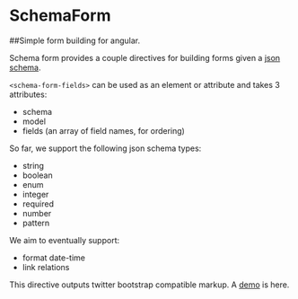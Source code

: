 # SchemaForm

##Simple form building for angular.

Schema form provides a couple directives for building forms
given a [json schema](http://json-schema.org).

`<schema-form-fields>` can be used as an element or attribute and
takes 3 attributes:

* schema
* model
* fields (an array of field names, for ordering)

So far, we support the following json schema types:

* string
* boolean
* enum
* integer
* required
* number
* pattern

We aim to eventually support:

* format date-time
* link relations

This directive outputs twitter bootstrap compatible markup. A [demo](http://gaslight.github.io/angular-schema-form/) is here.

